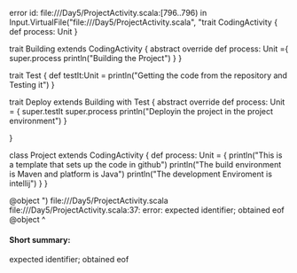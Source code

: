 error id: file://<WORKSPACE>/Day5/ProjectActivity.scala:[796..796) in Input.VirtualFile("file://<WORKSPACE>/Day5/ProjectActivity.scala", "trait CodingActivity
{
    def process: Unit
}



trait Building extends CodingActivity
{
    abstract override def process: Unit ={
         super.process
         println("Building the Project") 
    }
}

trait Test  {
   def testIt:Unit = println("Getting the code from the repository and Testing it")
}

trait Deploy extends Building  with Test {
    abstract override def process: Unit = {
        super.testIt
        super.process
        println("Deployin the project in the project environment")
    }

}

class Project extends CodingActivity {
    def process: Unit = {
        println("This is a template that sets up the code in github")
        println("The build environment is Maven and platform is Java")
        println("The development Enviroment is intellij")
    }
}

@object ")
file://<WORKSPACE>/Day5/ProjectActivity.scala
file://<WORKSPACE>/Day5/ProjectActivity.scala:37: error: expected identifier; obtained eof
@object 
        ^
#### Short summary: 

expected identifier; obtained eof